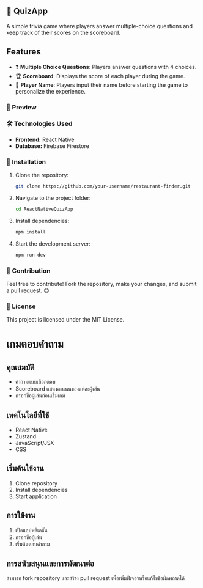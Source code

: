 ## 📝 QuizApp

A simple trivia game where players answer multiple-choice questions and keep track of their scores on the scoreboard.

## Features

- ❓ **Multiple Choice Questions**: Players answer questions with 4 choices.
- 🏆 **Scoreboard**: Displays the score of each player during the game.
- 👤 **Player Name**: Players input their name before starting the game to personalize the experience.



### 📸 Preview



### 🛠️ Technologies Used

- **Frontend:** React Native
- **Database:** Firebase Firestore

### 🔧 Installation

1. Clone the repository:
   ```sh
   git clone https://github.com/your-username/restaurant-finder.git  
   ```
2. Navigate to the project folder:
   ```sh
   cd ReactNativeQuizApp  
   ```
3. Install dependencies:
   ```sh
   npm install  
   ```
4. Start the development server:
   ```sh
   npm run dev  
   ```

### 📌 Contribution

Feel free to contribute! Fork the repository, make your changes, and submit a pull request. 😊

### 📄 License

This project is licensed under the MIT License.



# เกมตอบคำถาม

## คุณสมบัติ

- คำถามแบบเลือกตอบ
- Scoreboard แสดงคะแนนของแต่ละผู้เล่น
- กรอกชื่อผู้เล่นก่อนเริ่มเกม

## เทคโนโลยีที่ใช้

- React Native
- Zustand
- JavaScript/JSX
- CSS

## เริ่มต้นใช้งาน

1. Clone repository
2. Install dependencies
3. Start application

## การใช้งาน

1. เปิดแอปพลิเคชัน
2. กรอกชื่อผู้เล่น
3. เริ่มต้นตอบคำถาม

## การสนับสนุนและการพัฒนาต่อ

สามารถ fork repository และสร้าง pull request เพื่อเพิ่มฟีเจอร์หรือแก้ไขข้อผิดพลาดได้

